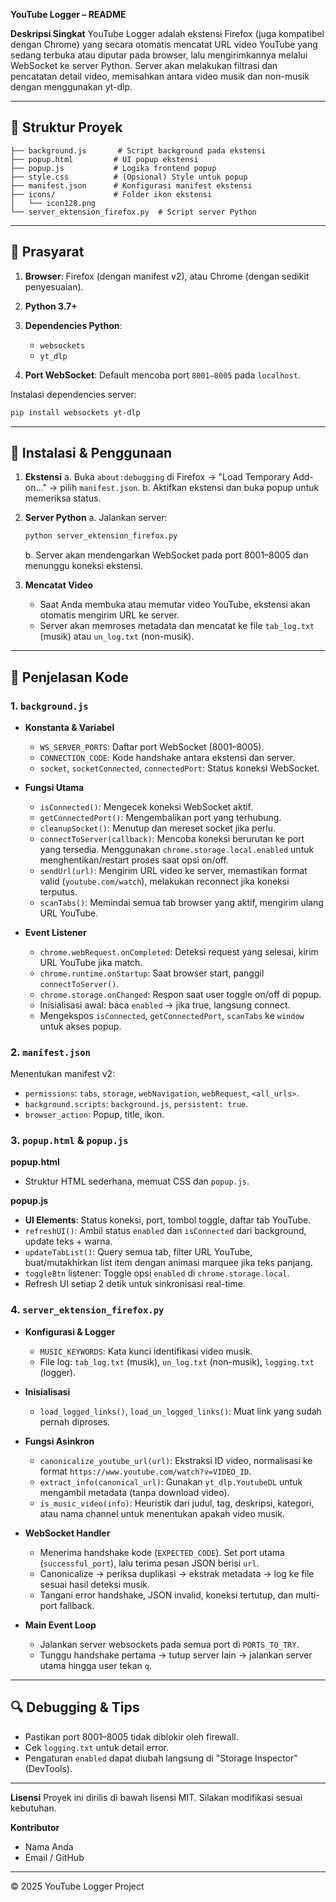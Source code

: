 **YouTube Logger – README**

**Deskripsi Singkat**
YouTube Logger adalah ekstensi Firefox (juga kompatibel dengan Chrome) yang secara otomatis mencatat URL video YouTube yang sedang terbuka atau diputar pada browser, lalu mengirimkannya melalui WebSocket ke server Python. Server akan melakukan filtrasi dan pencatatan detail video, memisahkan antara video musik dan non-musik dengan menggunakan yt-dlp.

---

## 📁 Struktur Proyek

```
├── background.js       # Script background pada ekstensi
├── popup.html         # UI popup ekstensi
├── popup.js           # Logika frontend popup
├── style.css          # (Opsional) Style untuk popup
├── manifest.json      # Konfigurasi manifest ekstensi
├── icons/             # Folder ikon ekstensi
│   └── icon128.png
└── server_ektension_firefox.py  # Script server Python
```

---

## 🔧 Prasyarat

1. **Browser**: Firefox (dengan manifest v2), atau Chrome (dengan sedikit penyesuaian).
2. **Python 3.7+**
3. **Dependencies Python**:

   * `websockets`
   * `yt_dlp`
4. **Port WebSocket**: Default mencoba port `8001–8005` pada `localhost`.

Instalasi dependencies server:

```bash
pip install websockets yt-dlp
```

---

## 🚀 Instalasi & Penggunaan

1. **Ekstensi**
   a. Buka `about:debugging` di Firefox → "Load Temporary Add-on..." → pilih `manifest.json`.
   b. Aktifkan ekstensi dan buka popup untuk memeriksa status.

2. **Server Python**
   a. Jalankan server:

   ```bash
   python server_ektension_firefox.py
   ```

   b. Server akan mendengarkan WebSocket pada port 8001–8005 dan menunggu koneksi ekstensi.

3. **Mencatat Video**

   * Saat Anda membuka atau memutar video YouTube, ekstensi akan otomatis mengirim URL ke server.
   * Server akan memroses metadata dan mencatat ke file `tab_log.txt` (musik) atau `un_log.txt` (non-musik).

---

## 📜 Penjelasan Kode

### 1. `background.js`

* **Konstanta & Variabel**

  * `WS_SERVER_PORTS`: Daftar port WebSocket (8001–8005).
  * `CONNECTION_CODE`: Kode handshake antara ekstensi dan server.
  * `socket`, `socketConnected`, `connectedPort`: Status koneksi WebSocket.

* **Fungsi Utama**

  * `isConnected()`: Mengecek koneksi WebSocket aktif.
  * `getConnectedPort()`: Mengembalikan port yang terhubung.
  * `cleanupSocket()`: Menutup dan mereset socket jika perlu.
  * `connectToServer(callback)`: Mencoba koneksi berurutan ke port yang tersedia. Menggunakan `chrome.storage.local.enabled` untuk menghentikan/restart proses saat opsi on/off.
  * `sendUrl(url)`: Mengirim URL video ke server, memastikan format valid (`youtube.com/watch`), melakukan reconnect jika koneksi terputus.
  * `scanTabs()`: Memindai semua tab browser yang aktif, mengirim ulang URL YouTube.

* **Event Listener**

  * `chrome.webRequest.onCompleted`: Deteksi request yang selesai, kirim URL YouTube jika match.
  * `chrome.runtime.onStartup`: Saat browser start, panggil `connectToServer()`.
  * `chrome.storage.onChanged`: Respon saat user toggle on/off di popup.
  * Inisialisasi awal: baca `enabled` → jika true, langsung connect.
  * Mengekspos `isConnected`, `getConnectedPort`, `scanTabs` ke `window` untuk akses popup.

### 2. `manifest.json`

Menentukan manifest v2:

* `permissions`: `tabs`, `storage`, `webNavigation`, `webRequest`, `<all_urls>`.
* `background.scripts`: `background.js`, `persistent: true`.
* `browser_action`: Popup, title, ikon.

### 3. `popup.html` & `popup.js`

**popup.html**

* Struktur HTML sederhana, memuat CSS dan `popup.js`.

**popup.js**

* **UI Elements**: Status koneksi, port, tombol toggle, daftar tab YouTube.
* `refreshUI()`: Ambil status `enabled` dan `isConnected` dari background, update teks + warna.
* `updateTabList()`: Query semua tab, filter URL YouTube, buat/mutakhirkan list item dengan animasi marquee jika teks panjang.
* `toggleBtn` listener: Toggle opsi `enabled` di `chrome.storage.local`.
* Refresh UI setiap 2 detik untuk sinkronisasi real-time.

### 4. `server_ektension_firefox.py`

* **Konfigurasi & Logger**

  * `MUSIC_KEYWORDS`: Kata kunci identifikasi video musik.
  * File log: `tab_log.txt` (musik), `un_log.txt` (non-musik), `logging.txt` (logger).

* **Inisialisasi**

  * `load_logged_links()`, `load_un_logged_links()`: Muat link yang sudah pernah diproses.

* **Fungsi Asinkron**

  * `canonicalize_youtube_url(url)`: Ekstraksi ID video, normalisasi ke format `https://www.youtube.com/watch?v=VIDEO_ID`.
  * `extract_info(canonical_url)`: Gunakan `yt_dlp.YoutubeDL` untuk mengambil metadata (tanpa download video).
  * `is_music_video(info)`: Heuristik dari judul, tag, deskripsi, kategori, atau nama channel untuk menentukan apakah video musik.

* **WebSocket Handler**

  * Menerima handshake kode (`EXPECTED_CODE`). Set port utama (`successful_port`), lalu terima pesan JSON berisi `url`.
  * Canonicalize → periksa duplikasi → ekstrak metadata → log ke file sesuai hasil deteksi musik.
  * Tangani error handshake, JSON invalid, koneksi tertutup, dan multi-port fallback.

* **Main Event Loop**

  * Jalankan server websockets pada semua port di `PORTS_TO_TRY`.
  * Tunggu handshake pertama → tutup server lain → jalankan server utama hingga user tekan `q`.

---

## 🔍 Debugging & Tips

* Pastikan port 8001–8005 tidak diblokir oleh firewall.
* Cek `logging.txt` untuk detail error.
* Pengaturan `enabled` dapat diubah langsung di "Storage Inspector" (DevTools).

---

**Lisensi**
Proyek ini dirilis di bawah lisensi MIT. Silakan modifikasi sesuai kebutuhan.

**Kontributor**

* Nama Anda
* Email / GitHub

---

© 2025 YouTube Logger Project
